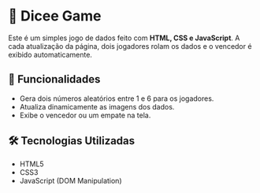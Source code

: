 # 🎲 Dicee Game

Este é um simples jogo de dados feito com **HTML, CSS e JavaScript**. A cada atualização da página, dois jogadores rolam os dados e o vencedor é exibido automaticamente.

## 🚀 Funcionalidades
- Gera dois números aleatórios entre 1 e 6 para os jogadores.
- Atualiza dinamicamente as imagens dos dados.
- Exibe o vencedor ou um empate na tela.

## 🛠 Tecnologias Utilizadas
- HTML5
- CSS3
- JavaScript (DOM Manipulation)


